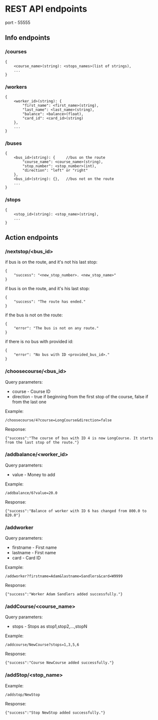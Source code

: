 # REST API endpoints
port - 55555

## Info endpoints

### /courses
    {
        <course_name>(string): <stops_names>(list of strings),
        ...
    }

### /workers
    {
        <worker_id>(string): {
            "first_name": <first_name>(string),
            "last_name": <last_name>(string),
            "balance": <balance>(float),
            "card_id": <card_id>(string)
        },
        ...
    }

### /buses
    {  
        <bus_id>(string): {     //bus on the route
            "course_name": <course_name>(string),
            "stop_number": <stop_number>(int),
            "direction": "left" or "right"
        },
        <bus_id>(string): {},   //bus not on the route
        ...
    }

### /stops
    {  
        <stop_id>(string): <stop_name>(string),
        ...
    }

## Action endpoints

### /nextstop/<bus_id>
if bus is on the route, and it's not his last stop:

    {
        "success": "<new_stop_number>. <new_stop_name>"
    }

if bus is on the route, and it's his last stop:

    {
        "success": "The route has ended."
    }

if the bus is not on the route:

    {
        "error": "The bus is not on any route."
    }

if there is no bus with provided id:

    {
        "error": "No bus with ID <provided_bus_id>."
    }

### /choosecourse/<bus_id>
Query parameters:
* course - Course ID
* direction - true if beginning from the first stop of the course, false if from the last one

Example:

    /choosecourse/4?course=LongCourse&direction=false

Response:

    {"success":"The course of bus with ID 4 is now LongCourse. It starts from the last stop of the route."}

### /addbalance/<worker_id>
Query parameters:
* value - Money to add

Example:

    /addbalance/6?value=20.0

Response:

    {"success":"Balance of worker with ID 6 has changed from 800.0 to 820.0"}

### /addworker
Query parameters:
* firstname - First name
* lastname - First name
* card - Card ID

Example:

    /addworker?firstname=Adam&lastname=Sandlers&card=W9999

Response:

    {"success":"Worker Adam Sandlers added successfully."}

### /addCourse/<course_name>
Query parameters:
* stops - Stops as stop1,stop2,...,stopN

Example:

    /addcourse/NewCourse?stops=1,3,5,6

Response:

    {"success":"Course NewCourse added successfully."}

### /addStop/<stop_name>

Example:

    /addstop/NewStop

Response:

    {"success":"Stop NewStop added successfully."}